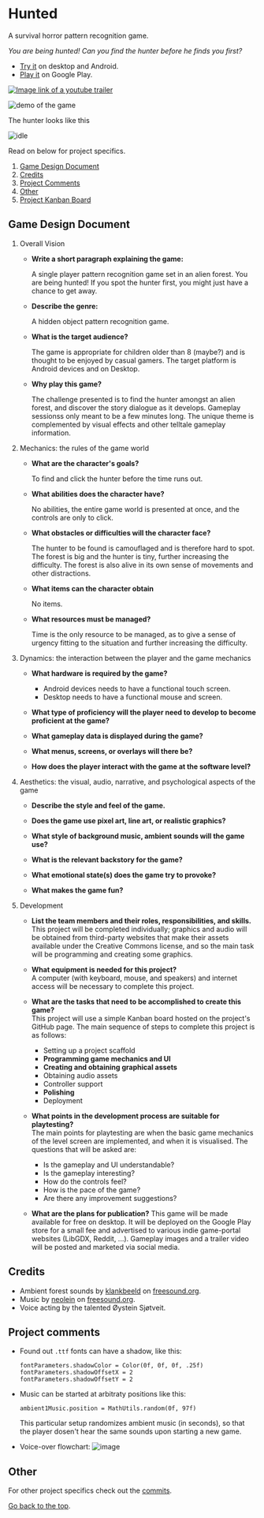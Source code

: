 # Hunted
A survival horror pattern recognition game.

_You are being hunted! Can you find the hunter before he finds you first?_

* [Try it](https://github.com/Slideshow776/Hunted/releases/latest) on desktop and Android.
* [Play it](https://play.google.com/store/apps/details?id=no.sandramoen.hunted) on Google Play.

[![Image link of a youtube trailer](https://user-images.githubusercontent.com/4059636/157228448-7ee6e08a-4926-4321-ab8e-168ea120e5bf.png)](https://www.youtube.com/watch?v=trP7xkboZHk)

![demo of the game](https://user-images.githubusercontent.com/4059636/155588323-9d5097fd-37f3-4dfe-90b4-8d3932e36ab8.gif)

The hunter looks like this

![idle](https://user-images.githubusercontent.com/4059636/156218407-f857740f-33b2-4071-9c85-a2adef5868b7.png)


Read on below for project specifics.

1. [Game Design Document](#game-design-document)
2. [Credits](#credits)
3. [Project Comments](#project-comments)
4. [Other](#other)
5. [Project Kanban Board](https://github.com/Slideshow776/Hunted/projects/3)



## Game Design Document

1. Overall Vision
    * **Write a short paragraph explaining the game:**
    
        A single player pattern recognition game set in an alien forest. You are being hunted! If you spot the hunter first, you might just have a chance to get away.
            
    * **Describe the genre:**

        A hidden object pattern recognition game.
        
    * **What is the target audience?**

        The game is appropriate for children older than 8 (maybe?) and is thought to be enjoyed by casual gamers. The target platform is Android devices and on Desktop.
        
    * **Why play this game?**

        The challenge presented is to find the hunter amongst an alien forest, and discover the story dialogue as it develops. Gameplay sessionss only meant to be a few minutes long. The unique theme is complemented by visual effects and other telltale gameplay information.
       
    
2. Mechanics: the rules of the game world
    * **What are the character's goals?**

        To find and click the hunter before the time runs out.
           
    * **What abilities does the character have?**

        No abilities, the entire game world is presented at once, and the controls are only to click.
        
    * **What obstacles or difficulties will the character face?**

        The hunter to be found is camouflaged and is therefore hard to spot. The forest is big and the hunter is tiny, further increasing the difficulty. The forest is also alive in its own sense of movements and other distractions.
        
    * **What items can the character obtain**

        No items.
        
    * **What resources must be managed?**

        Time is the only resource to be managed, as to give a sense of urgency fitting to the situation and further increasing the difficulty.
    
        
3. Dynamics: the interaction between the player and the game mechanics
    * **What hardware is required by the game?** 

        * Android devices needs to have a functional touch screen.
        * Desktop needs to have a functional mouse and screen.
        
    * **What type of proficiency will the player need to develop to become proficient at the game?**
       
    * **What gameplay data is displayed during the game?**
    
    * **What menus, screens, or overlays will there be?**
   
    * **How does the player interact with the game at the software level?**
    
4. Aesthetics: the visual, audio, narrative, and psychological aspects of the game
    * **Describe the style and feel of the game.**
   
    * **Does the game use pixel art, line art, or realistic graphics?**
        
    * **What style of background music, ambient sounds will the game use?**
       
    * **What is the relevant backstory for the game?**
        
    * **What emotional state(s) does the game try to provoke?**
       
    * **What makes the game fun?**
        
5. Development
    
    * **List the team members and their roles, responsibilities, and skills.**    
    This project will be completed individually; graphics and audio will be obtained from third-party websites that make their assets available under the Creative Commons license, and so the main task will be programming and creating some graphics.
    
    * **What equipment is needed for this project?**    
    A computer (with keyboard, mouse, and speakers) and internet access will be necessary to complete this project.
    
    * **What are the tasks that need to be accomplished to create this game?**    
    This project will use a simple Kanban board hosted on the project's GitHub page.
    The main sequence of steps to complete this project is as follows:    
        * Setting up a project scaffold
        * **Programming game mechanics and UI**
        * **Creating and obtaining graphical assets**
        * Obtaining audio assets
        * Controller support
        * **Polishing**
        * Deployment

    * **What points in the development process are suitable for playtesting?**    
    The main points for playtesting are when the basic game mechanics of the level screen are implemented, and when it is visualised. The questions that will be asked are: 
        * Is the gameplay and UI understandable?
        * Is the gameplay interesting?
        * How do the controls feel?
        * How is the pace of the game?
        * Are there any improvement suggestions?        
    
    * **What are the plans for publication?**
    This game will be made available for free on desktop. It will be deployed on the Google Play store for a small fee and advertised to various indie game-portal websites (LibGDX, Reddit, ...). Gameplay images and a trailer video will be posted and marketed via social media.

## Credits
* Ambient forest sounds by [klankbeeld](https://freesound.org/people/klankbeeld/) on [freesound.org](freesound.org).
* Music by [neolein](https://freesound.org/people/neolein/) on [freesound.org](freesound.org).
* Voice acting by the talented Øystein Sjøtveit.

## Project comments
* Found out `.ttf` fonts can have a shadow, like this:
   ```
   fontParameters.shadowColor = Color(0f, 0f, 0f, .25f)
   fontParameters.shadowOffsetX = 2
   fontParameters.shadowOffsetY = 2
   ```
   
* Music can be started at arbitraty positions like this: 
   ```
   ambient1Music.position = MathUtils.random(0f, 97f)
   ```
   This particular setup randomizes ambient music (in seconds), so that the player dosen't hear the same sounds upon starting a new game.
   
 * Voice-over flowchart:
![image](https://user-images.githubusercontent.com/4059636/156520718-4329fef7-e3a1-4dcd-8409-5537fc59a320.png)

## Other
For other project specifics check out the [commits](https://github.com/Slideshow776/Hunted/commits/main).

[Go back to the top](#hunted).
